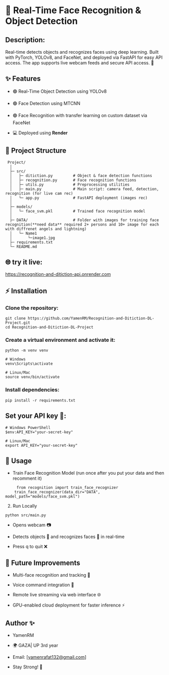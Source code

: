 # 🤖 Real-Time Face Recognition & Object Detection

## Description:
  Real-time  detects objects and recognizes faces using deep learning. Built with PyTorch, YOLOv8, and FaceNet, and deployed via FastAPI for easy API access. The app supports live webcam feeds and secure API access. 🚀

## ✨ Features

 - 🟢 Real-Time Object Detection using YOLOv8

 - 🟢 Face Detection using MTCNN

 - 🟢 Face Recognition with transfer learning on custom dataset via FaceNet

 - 💻 Deployed using **Render** 

## 📁 Project Structure
```
 Project/
  │
  ├─ src/
  │   ├─ ditiction.py         # Object & face detection functions
  │   ├─ recognition.py       # Face recognition functions
  │   ├─ utils.py             # Preprocessing utilities
  │   ├─ main.py              # Main script: camera feed, detection, recognition (for live cam rec)
  │   └─ app.py               # FastAPI deployment (images rec)
  │
  ├─ models/
  │   └─ face_svm.pkl         # Trained face recognition model 
  │
  ├─ DATA/                    # Folder with images for training face recognition(**need data** required 2+ persons and 10+ image for each with diffrenet angels and lightning)
  │   └─ Name1
  │       └─image1.jpg
  ├─ requirements.txt
  └─ README.md
```

## 🌐 try it live:
https://recognition-and-ditiction-api.onrender.com



## ⚡ Installation

### Clone the repository:
```
git clone https://github.com/YamenRM/Recognition-and-Ditiction-DL-Project.git
cd Recognition-and-Ditiction-DL-Project
```

### Create a virtual environment and activate it:
```
python -m venv venv

# Windows
venv\Scripts\activate

# Linux/Mac
source venv/bin/activate
```

### Install dependencies:
```
pip install -r requirements.txt
```

## Set your API key 🔑:
```
# Windows PowerShell
$env:API_KEY="your-secret-key"

# Linux/Mac
export API_KEY="your-secret-key"
```
## 🏃 Usage
  -  Train Face Recognition Model (run once after you put your data and then recomment it)
```
     from recognition import train_face_recognizer
    train_face_recognizer(data_dir="DATA", model_path="models/face_svm.pkl")
```

2. Run Locally
```
python src/main.py
```


 - Opens webcam 📷

 - Detects objects 🛑 and recognizes faces 🙂 in real-time

 - Press q to quit ❌


## 🚀 Future Improvements

 - Multi-face recognition and tracking 👥

 - Voice command integration 🎤

 - Remote live streaming via web interface 🌐

 - GPU-enabled cloud deployment for faster inference ⚡

## Author ✨

 - YamenRM

 - 🌍 GAZA| UP 3rd year

 - Email: [yamenrafat132@gmail.com]

 - Stay Strong! 💪
